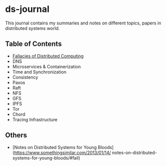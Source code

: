 # ds-journal

This journal contains my summaries and notes on different topics, papers in 
distributed systems world.

## Table of Contents

- [Fallacies of Distributed Computing](fallacies.md)
- DNS
- Microservices & Containerization
- Time and Synchronization
- Consistency
- Paxos
- Raft
- NFS
- GFS
- IPFS
- Tor
- Chord
- Tracing Infrastructure

## Others

- [Notes on Distributed Systems for Young Bloods](https://www.somethingsimilar.com/2013/01/14/
notes-on-distributed-systems-for-young-bloods/#fail)
